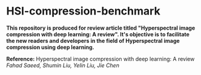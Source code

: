 # HSI-compression-benchmark
**This repository is produced for review article titled "Hyperspectral image compression with deep learning: A review".
It's objective is to facilitate the new readers and developers in the field of Hyperspectral image compression using deep learning.** 

**Reference:** Hyperspectral image compression with deep learning: A review 
*Fahad Saeed, Shumin Liu, Yelin Liu, Jie Chen*
